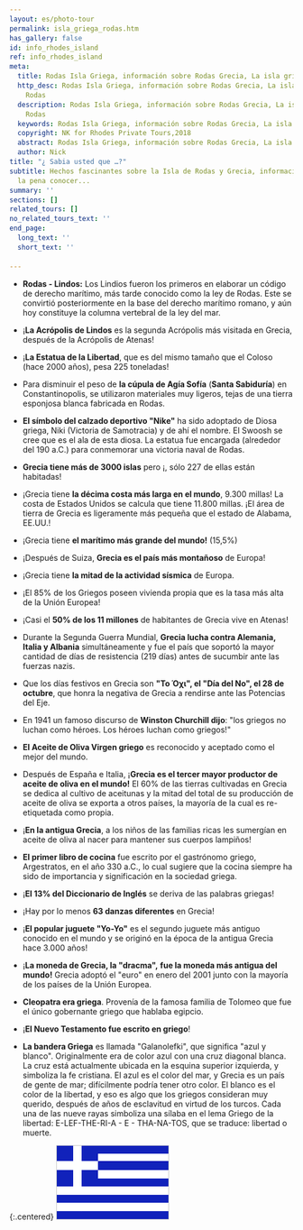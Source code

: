 ```yaml
---
layout: es/photo-tour
permalink: isla_griega_rodas.htm
has_gallery: false
id: info_rhodes_island
ref: info_rhodes_island
meta:
  title: Rodas Isla Griega, información sobre Rodas Grecia, La isla griega de Rodas
  http_desc: Rodas Isla Griega, información sobre Rodas Grecia, La isla griega de
    Rodas
  description: Rodas Isla Griega, información sobre Rodas Grecia, La isla griega de
    Rodas
  keywords: Rodas Isla Griega, información sobre Rodas Grecia, La isla griega de Rodas
  copyright: NK for Rhodes Private Tours,2018
  abstract: Rodas Isla Griega, información sobre Rodas Grecia, La isla griega de Rodas
  author: Nick
title: "¿ Sabia usted que …?"
subtitle: Hechos fascinantes sobre la Isla de Rodas y Grecia, información que vale
  la pena conocer...
summary: ''
sections: []
related_tours: []
no_related_tours_text: ''
end_page:
  long_text: ''
  short_text: ''

---
```

- **Rodas - Lindos:** Los Lindios fueron los primeros en elaborar un código de derecho marítimo, más tarde conocido como la ley de Rodas. Este se convirtió posteriormente en la base del derecho marítimo romano, y aún hoy constituye la columna vertebral de la ley del mar.

- ¡**La Acrópolis de Lindos** es la segunda Acrópolis más visitada en Grecia, después de la Acrópolis de Atenas!

- ¡**La Estatua de la Libertad**, que es del mismo tamaño que el Coloso (hace 2000 años), pesa 225 toneladas!

- Para disminuir el peso de **la cúpula de Agía Sofía** (**Santa Sabiduría**) en Constantinopolis, se utilizaron materiales muy ligeros, tejas de una tierra esponjosa blanca fabricada en Rodas.

- **El símbolo del calzado deportivo "Nike"** ha sido adoptado de Diosa griega, Niki (Victoria de Samotracia) y de ahí el nombre. El Swoosh se cree que es el ala de esta diosa. La estatua fue encargada (alrededor del 190 a.C.) para conmemorar una victoria naval de Rodas.

- **Grecia tiene más de 3000 islas** pero ¡, sólo 227 de ellas están habitadas!

- ¡Grecia tiene **la décima costa más larga en el mundo**, 9.300 millas! La costa de Estados Unidos se calcula que tiene 11.800 millas. ¡El área de tierra de Grecia es ligeramente más pequeña que el estado de Alabama, EE.UU.!

- ¡Grecia tiene **el marítimo más grande del mundo!** (15,5%)

- ¡Después de Suiza, **Grecia es el país más montañoso** de Europa!

- ¡Grecia tiene **la mitad de la actividad sísmica** de Europa.

- ¡El 85% de los Griegos poseen vivienda propia que es la tasa más alta de la Unión Europea!

- ¡Casi el **50% de los 11 millones** de habitantes de Grecia vive en Atenas!

- Durante la Segunda Guerra Mundial, **Grecia lucha contra Alemania, Italia y Albania** simultáneamente y fue el país que soportó la mayor cantidad de días de resistencia (219 días) antes de sucumbir ante las fuerzas nazis.

- Que los días festivos en Grecia son **"Το Όχι", el "Día del No", el 28 de octubre**, que honra la negativa de Grecia a rendirse ante las Potencias del Eje.

- En 1941 un famoso discurso de **Winston Churchill dijo**: "los griegos no luchan como héroes. Los héroes luchan como griegos!"

- **El Aceite de Oliva Virgen griego** es reconocido y aceptado como el mejor del mundo.

- Después de España e Italia, ¡**Grecia es el tercer mayor productor de aceite de oliva en el mundo!** El 60% de las tierras cultivadas en Grecia se dedica al cultivo de aceitunas y la mitad del total de su producción de aceite de oliva se exporta a otros países, la mayoría de la cual es re-etiquetada como propia.

- ¡**En la antigua Grecia**, a los niños de las familias ricas les sumergían en aceite de oliva al nacer para mantener sus cuerpos lampiños!

- **El primer libro de cocina** fue escrito por el gastrónomo griego, Argestratos, en el año 330 a.C., lo cual sugiere que la cocina siempre ha sido de importancia y significación en la sociedad griega.

- ¡**El 13% del Diccionario de Inglés** se deriva de las palabras griegas!

- ¡Hay por lo menos **63 danzas diferentes** en Grecia!

- ¡**El popular juguete "Yo-Yo"** es el segundo juguete más antiguo conocido en el mundo y se originó en la época de la antigua Grecia hace 3.000 años!

- ¡**La moneda de Grecia, la "dracma",** **fue la moneda más antigua del mundo!** Grecia adoptó el "euro" en enero del 2001 junto con la mayoría de los países de la Unión Europea.

- **Cleopatra era griega**. Provenía de la famosa familia de Tolomeo que fue el único gobernante griego que hablaba egipcio.

- ¡**El Nuevo Testamento fue escrito en griego**!

- **La bandera Griega** es llamada "Galanolefki", que significa "azul y blanco". Originalmente era de color azul con una cruz diagonal blanca. La cruz está actualmente ubicada en la esquina superior izquierda, y simboliza la fe cristiana. El azul es el color del mar, y Grecia es un país de gente de mar; difícilmente podría tener otro color. El blanco es el color de la libertad, y eso es algo que los griegos consideran muy querido, después de años de esclavitud en virtud de los turcos. Cada una de las nueve rayas simboliza una sílaba en el lema Griego de la libertad: E-LEF-THE-RI-A - E - THA-NA-TOS, que se traduce: libertad o muerte.

{:.centered}
![Fascinating Facts, Rhodes, Greece](./img/fascinating_facts/fascinating_facts_mod.gif)
